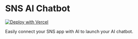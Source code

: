 # SNS AI Chatbot

[![Deploy with Vercel](https://vercel.com/button)](https://vercel.com/new/clone?repository-url=https%3A%2F%2Fgithub.com%2FGlowMediaTW%2Fsns-ai-chatbot&env=ADMIN_USERNAME%2CADMIN_PASSWORD%2CAUTH_SECRET&envDescription=Go+to+the+following+link+for+environment+variables+guide%3A&envLink=https%3A%2F%2Fsns-ai-chatbot.vercel.app%2Fenv&project-name=ai-chatbot&repository-name=ai-chatbot&stores=%5B%7B%22integrationSlug%22%3A%22upstash%22%2C%22productSlug%22%3A%22upstash-kv%22%2C%22type%22%3A%22integration%22%7D%5D)

Easily connect your SNS app with AI to launch your AI chatbot.

